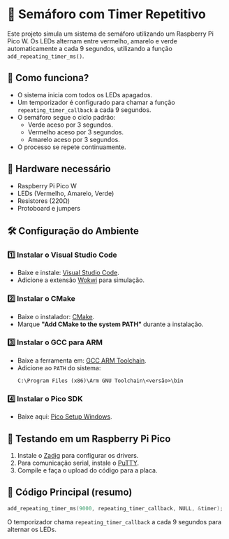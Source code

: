 # 🚦 Semáforo com Timer Repetitivo

Este projeto simula um sistema de semáforo utilizando um Raspberry Pi Pico W. Os LEDs alternam entre vermelho, amarelo e verde automaticamente a cada 9 segundos, utilizando a função `add_repeating_timer_ms()`.

## 🔧 Como funciona?
- O sistema inicia com todos os LEDs apagados.
- Um temporizador é configurado para chamar a função `repeating_timer_callback` a cada 9 segundos.
- O semáforo segue o ciclo padrão:
  - Verde aceso por 3 segundos.
  - Vermelho aceso por 3 segundos.
  - Amarelo aceso por 3 segundos.
- O processo se repete continuamente.

## 📌 Hardware necessário
- Raspberry Pi Pico W
- LEDs (Vermelho, Amarelo, Verde)
- Resistores (220Ω)
- Protoboard e jumpers

## 🛠️ Configuração do Ambiente
### 1️⃣ Instalar o **Visual Studio Code**
- Baixe e instale: [Visual Studio Code](https://code.visualstudio.com/).
- Adicione a extensão [Wokwi](https://marketplace.visualstudio.com/items?itemName=Wokwi.wokwi-vscode) para simulação.

### 2️⃣ Instalar o **CMake**
- Baixe o instalador: [CMake](https://cmake.org/download/).
- Marque **"Add CMake to the system PATH"** durante a instalação.

### 3️⃣ Instalar o **GCC para ARM**
- Baixe a ferramenta em: [GCC ARM Toolchain](https://developer.arm.com/tools-and-software/open-source-software/developer-tools/gnu-toolchain/gnu-rm).
- Adicione ao `PATH` do sistema:
  ```
  C:\Program Files (x86)\Arm GNU Toolchain\<versão>\bin
  ```

### 4️⃣ Instalar o **Pico SDK**
- Baixe aqui: [Pico Setup Windows](https://github.com/raspberrypi/pico-setup-windows).

## 🔌 Testando em um Raspberry Pi Pico
1. Instale o [Zadig](https://zadig.akeo.ie/) para configurar os drivers.
2. Para comunicação serial, instale o [PuTTY](https://www.putty.org/).
3. Compile e faça o upload do código para a placa.

## 📜 Código Principal (resumo)
```c
add_repeating_timer_ms(9000, repeating_timer_callback, NULL, &timer);
```
O temporizador chama `repeating_timer_callback` a cada 9 segundos para alternar os LEDs.
